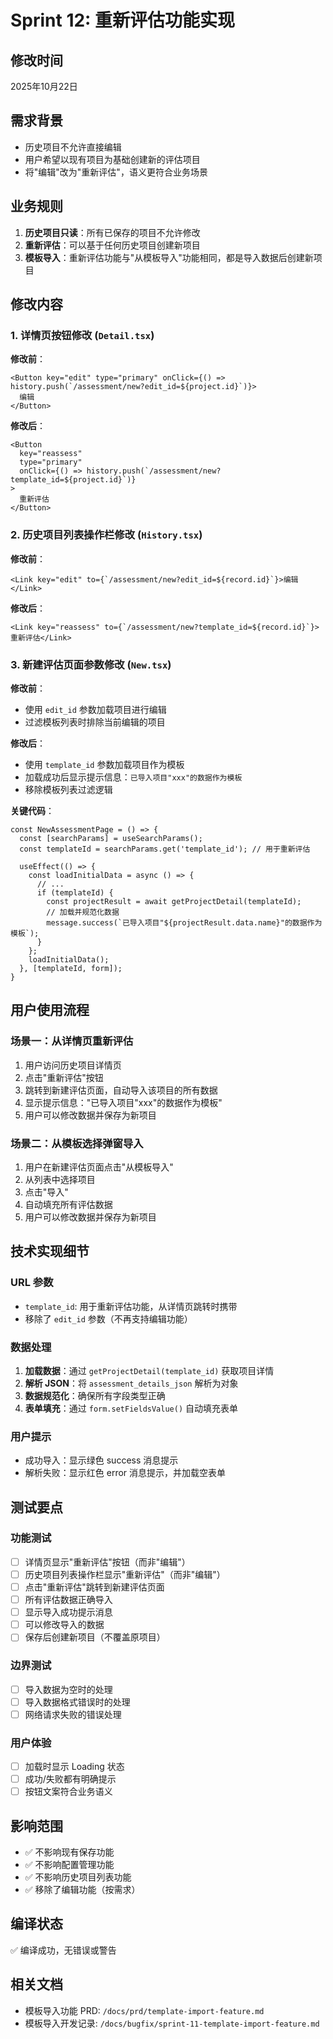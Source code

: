 # Sprint 12: 重新评估功能实现

## 修改时间
2025年10月22日

## 需求背景
- 历史项目不允许直接编辑
- 用户希望以现有项目为基础创建新的评估项目
- 将"编辑"改为"重新评估"，语义更符合业务场景

## 业务规则
1. **历史项目只读**：所有已保存的项目不允许修改
2. **重新评估**：可以基于任何历史项目创建新项目
3. **模板导入**：重新评估功能与"从模板导入"功能相同，都是导入数据后创建新项目

## 修改内容

### 1. 详情页按钮修改 (`Detail.tsx`)

**修改前**：
```tsx
<Button key="edit" type="primary" onClick={() => history.push(`/assessment/new?edit_id=${project.id}`)}>
  编辑
</Button>
```

**修改后**：
```tsx
<Button 
  key="reassess" 
  type="primary" 
  onClick={() => history.push(`/assessment/new?template_id=${project.id}`)}
>
  重新评估
</Button>
```

### 2. 历史项目列表操作栏修改 (`History.tsx`)

**修改前**：
```tsx
<Link key="edit" to={`/assessment/new?edit_id=${record.id}`}>编辑</Link>
```

**修改后**：
```tsx
<Link key="reassess" to={`/assessment/new?template_id=${record.id}`}>重新评估</Link>
```

### 3. 新建评估页面参数修改 (`New.tsx`)

**修改前**：
- 使用 `edit_id` 参数加载项目进行编辑
- 过滤模板列表时排除当前编辑的项目

**修改后**：
- 使用 `template_id` 参数加载项目作为模板
- 加载成功后显示提示信息：`已导入项目"xxx"的数据作为模板`
- 移除模板列表过滤逻辑

**关键代码**：
```tsx
const NewAssessmentPage = () => {
  const [searchParams] = useSearchParams();
  const templateId = searchParams.get('template_id'); // 用于重新评估

  useEffect(() => {
    const loadInitialData = async () => {
      // ...
      if (templateId) {
        const projectResult = await getProjectDetail(templateId);
        // 加载并规范化数据
        message.success(`已导入项目"${projectResult.data.name}"的数据作为模板`);
      }
    };
    loadInitialData();
  }, [templateId, form]);
}
```

## 用户使用流程

### 场景一：从详情页重新评估
1. 用户访问历史项目详情页
2. 点击"重新评估"按钮
3. 跳转到新建评估页面，自动导入该项目的所有数据
4. 显示提示信息："已导入项目"xxx"的数据作为模板"
5. 用户可以修改数据并保存为新项目

### 场景二：从模板选择弹窗导入
1. 用户在新建评估页面点击"从模板导入"
2. 从列表中选择项目
3. 点击"导入"
4. 自动填充所有评估数据
5. 用户可以修改数据并保存为新项目

## 技术实现细节

### URL 参数
- `template_id`: 用于重新评估功能，从详情页跳转时携带
- 移除了 `edit_id` 参数（不再支持编辑功能）

### 数据处理
1. **加载数据**：通过 `getProjectDetail(template_id)` 获取项目详情
2. **解析 JSON**：将 `assessment_details_json` 解析为对象
3. **数据规范化**：确保所有字段类型正确
4. **表单填充**：通过 `form.setFieldsValue()` 自动填充表单

### 用户提示
- 成功导入：显示绿色 success 消息提示
- 解析失败：显示红色 error 消息提示，并加载空表单

## 测试要点

### 功能测试
- [ ] 详情页显示"重新评估"按钮（而非"编辑"）
- [ ] 历史项目列表操作栏显示"重新评估"（而非"编辑"）
- [ ] 点击"重新评估"跳转到新建评估页面
- [ ] 所有评估数据正确导入
- [ ] 显示导入成功提示消息
- [ ] 可以修改导入的数据
- [ ] 保存后创建新项目（不覆盖原项目）

### 边界测试
- [ ] 导入数据为空时的处理
- [ ] 导入数据格式错误时的处理
- [ ] 网络请求失败的错误处理

### 用户体验
- [ ] 加载时显示 Loading 状态
- [ ] 成功/失败都有明确提示
- [ ] 按钮文案符合业务语义

## 影响范围
- ✅ 不影响现有保存功能
- ✅ 不影响配置管理功能
- ✅ 不影响历史项目列表功能
- ✅ 移除了编辑功能（按需求）

## 编译状态
✅ 编译成功，无错误或警告

## 相关文档
- 模板导入功能 PRD: `/docs/prd/template-import-feature.md`
- 模板导入开发记录: `/docs/bugfix/sprint-11-template-import-feature.md`
